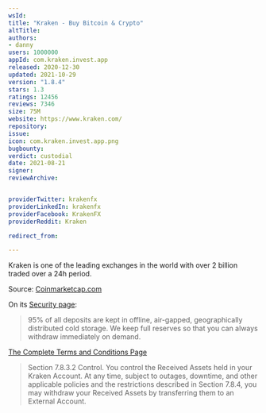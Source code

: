 ```yaml
---
wsId: 
title: "Kraken - Buy Bitcoin & Crypto"
altTitle: 
authors:
- danny
users: 1000000
appId: com.kraken.invest.app
released: 2020-12-30
updated: 2021-10-29
version: "1.8.4"
stars: 1.3
ratings: 12456
reviews: 7346
size: 75M
website: https://www.kraken.com/
repository: 
issue: 
icon: com.kraken.invest.app.png
bugbounty: 
verdict: custodial
date: 2021-08-21
signer: 
reviewArchive:


providerTwitter: krakenfx
providerLinkedIn: krakenfx
providerFacebook: KrakenFX
providerReddit: Kraken

redirect_from:

---
```



Kraken is one of the leading exchanges in the world with over 2 billion traded over a 24h period. 

Source: [Coinmarketcap.com](https://coinmarketcap.com/exchanges/kraken)

On its [Security page](https://www.kraken.com/en-us/features/security):

> 95% of all deposits are kept in offline, air-gapped, geographically distributed cold storage. We keep full reserves so that you can always withdraw immediately on demand.

[The Complete Terms and Conditions Page](https://www.kraken.com/en-us/legal/#complete-tos)

> Section 7.8.3.2 Control. You control the Received Assets held in your Kraken Account. At any time, subject to outages, downtime, and other applicable policies and the restrictions described in Section 7.8.4, you may withdraw your Received Assets by transferring them to an External Account.